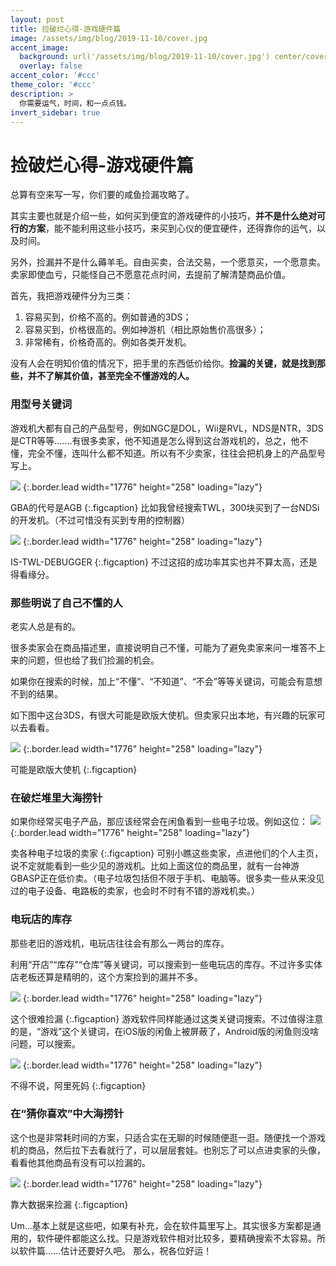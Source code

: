 ```yaml
---
layout: post
title: 捡破烂心得-游戏硬件篇
image: /assets/img/blog/2019-11-10/cover.jpg
accent_image: 
  background: url('/assets/img/blog/2019-11-10/cover.jpg') center/cover
  overlay: false
accent_color: '#ccc'
theme_color: '#ccc'
description: >
  你需要运气，时间，和一点点钱。
invert_sidebar: true
---
```



# 捡破烂心得-游戏硬件篇

总算有空来写一写，你们要的咸鱼捡漏攻略了。

其实主要也就是介绍一些，如何买到便宜的游戏硬件的小技巧，**并不是什么绝对可行的方案**，能不能利用这些小技巧，来买到心仪的便宜硬件，还得靠你的运气，以及时间。

另外，捡漏并不是什么薅羊毛。自由买卖，合法交易，一个愿意买，一个愿意卖。卖家即使血亏，只能怪自己不愿意花点时间，去提前了解清楚商品价值。

首先，我把游戏硬件分为三类：
1. 容易买到，价格不高的。例如普通的3DS；
2. 容易买到，价格很高的。例如神游机（相比原始售价高很多）；
3. 非常稀有，价格奇高的。例如各类开发机。

没有人会在明知价值的情况下，把手里的东西低价给你。**捡漏的关键，就是找到那些，并不了解其价值，甚至完全不懂游戏的人。**

### 用型号关键词

游戏机大都有自己的产品型号，例如NGC是DOL，Wii是RVL，NDS是NTR，3DS是CTR等等.......有很多卖家，他不知道是怎么得到这台游戏机的，总之，他不懂，完全不懂，连叫什么都不知道。所以有不少卖家，往往会把机身上的产品型号写上。

![](/assets/img/posts/2019-11-10/1.jpg)
{:.border.lead width="1776" height="258" loading="lazy"}

GBA的代号是AGB
{:.figcaption}
比如我曾经搜索TWL，300块买到了一台NDSi的开发机。（不过可惜没有买到专用的控制器）

![](/assets/img/posts/2019-11-10/2.jpg)
{:.border.lead width="1776" height="258" loading="lazy"}

IS-TWL-DEBUGGER
{:.figcaption}
不过这招的成功率其实也并不算太高，还是得看缘分。

### 那些明说了自己不懂的人

老实人总是有的。

很多卖家会在商品描述里，直接说明自己不懂，可能为了避免卖家来问一堆答不上来的问题，但也给了我们捡漏的机会。

如果你在搜索的时候，加上“不懂”、“不知道”、“不会”等等关键词，可能会有意想不到的结果。
        
如下图中这台3DS，有很大可能是欧版大使机。但卖家只出本地，有兴趣的玩家可以去看看。

![](/assets/img/posts/2019-11-10/3.jpg)
{:.border.lead width="1776" height="258" loading="lazy"}

可能是欧版大使机
{:.figcaption}
### 在破烂堆里大海捞针

如果你经常买电子产品，那应该经常会在闲鱼看到一些电子垃圾。例如这位：
![](/assets/img/posts/2019-11-10/4.jpg)
{:.border.lead width="1776" height="258" loading="lazy"}

卖各种电子垃圾的卖家
{:.figcaption}
可别小瞧这些卖家，点进他们的个人主页，说不定就能看到一些少见的游戏机。比如上面这位的商品里，就有一台神游GBASP正在低价卖。（电子垃圾包括但不限于手机、电脑等。很多卖一些从来没见过的电子设备、电路板的卖家，也会时不时有不错的游戏机卖。）

### 电玩店的库存

那些老旧的游戏机，电玩店往往会有那么一两台的库存。

利用“开店”“库存”“仓库”等关键词，可以搜索到一些电玩店的库存。不过许多实体店老板还算是精明的，这个方案捡到的漏并不多。

![](/assets/img/posts/2019-11-10/5.jpg)
{:.border.lead width="1776" height="258" loading="lazy"}

这个很难捡漏
{:.figcaption}
游戏软件同样能通过这类关键词搜索。不过值得注意的是，“游戏”这个关键词，在iOS版的闲鱼上被屏蔽了，Android版的闲鱼则没啥问题，可以搜索。

![](/assets/img/posts/2019-11-10/6.jpg)
{:.border.lead width="1776" height="258" loading="lazy"}

不得不说，阿里死妈
{:.figcaption}
### 在“猜你喜欢”中大海捞针

这个也是非常耗时间的方案，只适合实在无聊的时候随便逛一逛。随便找一个游戏机的商品，然后拉下去看就行了，可以层层套娃。也别忘了可以点进卖家的头像，看看他其他商品有没有可以捡漏的。

![](/assets/img/posts/2019-11-10/7.jpg)
{:.border.lead width="1776" height="258" loading="lazy"}

靠大数据来捡漏
{:.figcaption}
<br>

Um...基本上就是这些吧，如果有补充，会在软件篇里写上。其实很多方案都是通用的，软件硬件都能这么找。只是游戏软件相对比较多，要精确搜索不太容易。所以软件篇......估计还要好久吧。
那么，祝各位好运！